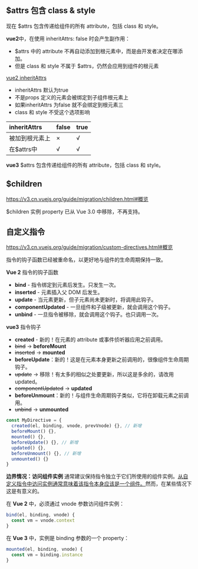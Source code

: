 ## $attrs 包含 class & style

现在 $attrs 包含传递给组件的所有 attribute，包括 class 和 style。

**vue2**中，在使用 inheritAttrs: false 时会产生副作用：
- $attrs 中的 attribute 不再自动添加到根元素中，而是由开发者决定在哪添加。
- 但是 class 和 style 不属于 $attrs，仍然会应用到组件的根元素


[vue2 inheritAttrs](https://cn.vuejs.org/v2/api/#inheritAttrs)
- inheritAttrs 默认为true
- 不是props 定义的元素会被绑定到子组件根元素上
- 如果inheritAttrs 为false 就不会绑定到根元素三
- class 和 style 不受这个选项影响


| inheritAttrs | false | true |
| :-- | :-- | :-- |
| 被加到根元素上 | × | √ |
| 在$attrs中 | √ | √ |

**vue3**
$attrs 包含传递给组件的所有 attribute，包括 class 和 style。

## $children

https://v3.cn.vuejs.org/guide/migration/children.html#概览

$children 实例 property 已从 Vue 3.0 中移除，不再支持。

## 自定义指令

https://v3.cn.vuejs.org/guide/migration/custom-directives.html#概览

指令的钩子函数已经被重命名，以更好地与组件的生命周期保持一致。

**Vue 2** 指令的钩子函数

- **bind** - 指令绑定到元素后发生。只发生一次。
- **inserted** - 元素插入父 DOM 后发生。
- **update** - 当元素更新，但子元素尚未更新时，将调用此钩子。
- **componentUpdated** - 一旦组件和子级被更新，就会调用这个钩子。
- **unbind** - 一旦指令被移除，就会调用这个钩子。也只调用一次。

**vue3** 指令钩子
- **created** - 新的！在元素的 attribute 或事件侦听器应用之前调用。
- <s>bind</s> → **beforeMount**
- <s>inserted</s> → **mounted**
- **beforeUpdate**：新的！这是在元素本身更新之前调用的，很像组件生命周期钩子。
- <s>update</s> → 移除！有太多的相似之处要更新，所以这是多余的，请改用 updated。
- <s>componentUpdated</s> → **updated**
- **beforeUnmount**：新的！与组件生命周期钩子类似，它将在卸载元素之前调用。
- <s>unbind</s> -> **unmounted**

```js
const MyDirective = {
  created(el, binding, vnode, prevVnode) {}, // 新增
  beforeMount() {},
  mounted() {},
  beforeUpdate() {}, // 新增
  updated() {},
  beforeUnmount() {}, // 新增
  unmounted() {}
}
```

**边界情况：访问组件实例**
通常建议保持指令独立于它们所使用的组件实例。<u>从自定义指令中访问实例通常意味着该指令本身应该是一个组件。</u>然而，在某些情况下这是有意义的。

在 **Vue 2** 中，必须通过 vnode 参数访问组件实例：
```js
bind(el, binding, vnode) {
  const vm = vnode.context
}
```
在 **Vue 3** 中，实例是 binding 参数的一个 property：
```js
mounted(el, binding, vnode) {
  const vm = binding.instance
}
```